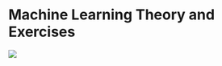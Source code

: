 # Machine Learning Theory and Exercises 

 <img src="https://media.tenor.com/XXSfP1MK-OMAAAAd/terminator-artificial-intelligence.gif" />
